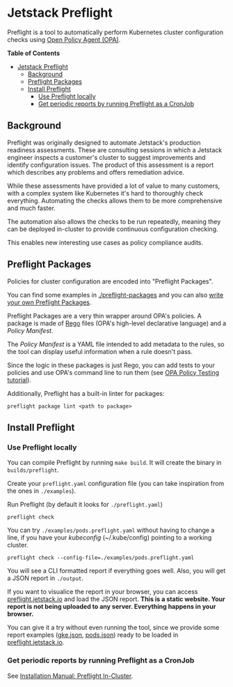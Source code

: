 # Jetstack Preflight

Preflight is a tool to automatically perform Kubernetes cluster configuration checks using [Open Policy Agent (OPA)](https://www.openpolicyagent.org/).

<!-- markdown-toc start - Don't edit this section. Run M-x markdown-toc-refresh-toc -->
**Table of Contents**

- [Jetstack Preflight](#jetstack-preflight)
    - [Background](#background)
    - [Preflight Packages](#preflight-packages)
    - [Install Preflight](#install-preflight)
        - [Use Preflight locally](#use-preflight-locally)
        - [Get periodic reports by running Preflight as a CronJob](#get-periodic-reports-by-running-preflight-as-a-cronjob)

<!-- markdown-toc end -->


## Background

Preflight was originally designed to automate Jetstack's
production readiness assessments.
These are consulting sessions in which a Jetstack engineer inspects a customer's
cluster to suggest improvements and identify configuration issues. 
The product of this assessment is a report
which describes any problems and offers remediation advice.

While these assessments have provided a lot of value to many customers,
with a complex system like Kubernetes it's hard to thoroughly check everything.
Automating the checks allows them to be more comprehensive and much faster.

The automation also allows the checks to be run repeatedly,
meaning they can be deployed in-cluster to provide continuous configuration checking.

This enables new interesting use cases as policy compliance audits.

## Preflight Packages

Policies for cluster configuration are encoded into "Preflight Packages".

You can find some examples in [./preflight-packages](./preflight-packages) and you can also [write your own Preflight Packages](./docs/how_to_write_packages.md).

Preflight Packages are a very thin wrapper around OPA's policies. A package is made of [Rego](https://www.openpolicyagent.org/docs/latest/#rego) files (OPA's high-level declarative language) and a *Policy Manifest*.

The *Policy Manifest* is a YAML file intended to add metadata to the rules, so the tool can display useful information when a rule doesn't pass.

Since the logic in these packages is just Rego, you can add tests to your policies and use OPA's command line to run them (see [OPA Policy Testing tutorial](https://www.openpolicyagent.org/docs/latest/policy-testing/)).

Additionally, Preflight has a built-in linter for packages:

```
preflight package lint <path to package>
```

## Install Preflight

### Use Preflight locally

You can compile Preflight by running `make build`. It will create the binary in `builds/preflight`.

Create your `preflight.yaml` configuration file (you can take inspiration from the ones in `./examples`).

Run Preflight (by default it looks for `./preflight.yaml`)

```
preflight check
```

You can try `./examples/pods.preflight.yaml` without having to change a line, if you have your *kubeconfig* (~/.kube/config) pointing to a working cluster.

```
preflight check --config-file=./examples/pods.preflight.yaml
```

You will see a CLI formatted report if everything goes well. Also, you will get a JSON report in `./output`. 

If you want to visualice the report in your browser, you can access [preflight.jetstack.io](https://preflight.jetstack.io/) and load the JSON report. **This is a static website. Your report is not being uploaded to any server. Everything happens in your browser.**

You can give it a try without even running the tool, since we provide some report examples ([gke.json](./examples/reports/gke.json), [pods.json](./examples/reports/pods.json)) ready to be loaded in [preflight.jetstack.io](https://preflight.jetstack.io/).

### Get periodic reports by running Preflight as a CronJob

See [Installation Manual: Preflight In-Cluster](./docs/installation_manual_in_cluster.md).
